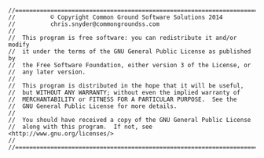 	//==============================================================================
	//          © Copyright Common Ground Software Solutions 2014
	//          chris.snyder@commongroundss.com
	//
	//  This program is free software: you can redistribute it and/or modify
	//  it under the terms of the GNU General Public License as published by
	//  the Free Software Foundation, either version 3 of the License, or
	//  any later version.
	//
	//  This program is distributed in the hope that it will be useful,
	//  but WITHOUT ANY WARRANTY; without even the implied warranty of
	//  MERCHANTABILITY or FITNESS FOR A PARTICULAR PURPOSE.  See the
	//  GNU General Public License for more details.
	//
	//  You should have received a copy of the GNU General Public License
	//  along with this program.  If not, see <http://www.gnu.org/licenses/>
	//
	//==============================================================================


